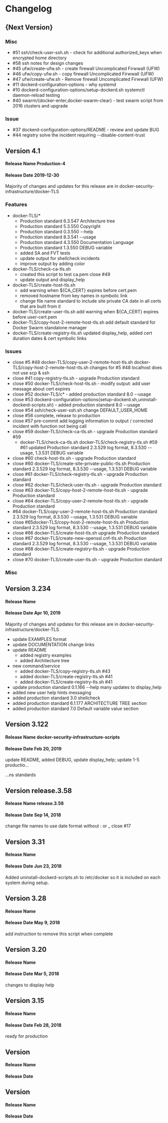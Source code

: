 # Changelog

## {Next Version}

### Misc
* #51 ssh/check-user-ssh.sh - check for additional authorized_keys when encrypted home directory
* #58 ssh notes for design changes
* #45 ufw/create-ufw.sh - create firewall Uncomplicated Firwwall (UFW)
* #46 ufw/copy-ufw.sh - copy firewall Uncomplicated Firwwall (UFW)
* #47 ufw/create-ufw.sh - Remove firewall Uncomplicated Firwwall (UFW)
* #11 dockerd-configuration-options - why systemd
* #10 dockerd-configuration-options/setup-dockerd.sh systemctl daemon-reload testing
* #40 swarm/{docker-enter,docker-swarm-clear} - test swarm script from 2016 clusters and upgrade

### Issue
* #37 dockerd-configuration-options/README - review and update BUG
* #44 registry solve the incident requiring --disable-content-trust

## Version 4.1 
#### Release Name Production-4
#### Release Date 2019-12-30

Majority of changes and updates for this release are in docker-security-infrastructure/docker-TLS

### Features
* docker-TLS/* 
  * Production standard 6.3.547 Architecture tree
  * Production standard 5.3.550 Copyright
  * Production standard 0.3.550 --help
  * Production standard 8.3.541 --usage
  * Production standard 4.3.550 Documentation Language
  * Production standard 1.3.550 DEBUG variable
  * added SA and FVT tests
  * update output for shellcheck incidents
  * improve output by adding color
* docker-TLS/check-ca-tls.sh 
  * created this script to test ca.pem close #49
  * update output and display_help
* docker-TLS/create-host-tls.sh 
  * add warning when ${CA_CERT} expires before cert.pem
  * removed hostname from key names in symbolic link
  * change file name standard to include site private CA date in all certs that are built from it
* docker-TLS/create-user-tls.sh add warning when ${CA_CERT} expires before user-cert.pem
* docker-TLS/copy-host-2-remote-host-tls.sh add default standard for Docker Swarm standalone manager
* docker-TLS/create-registry-tls.sh updated display_help, added cert duration dates & cert symbolic links

### Issues
* close #5 #48 docker-TLS/copy-user-2-remote-host-tls.sh docker-TLS/copy-host-2-remote-host-tls.sh changes for #5 #48 localhost does not use scp & ssh
* close #41 copy-registry-tls.sh - upgrade Production standard
* close #50 docker-TLS/check-host-tls.sh - modify output: add user message about cert expires 
* close #52 docker-TLS/c* - added production standard 8.0 --usage
* close #53 dockerd-configuration-options{setup-dockerd.sh,uninstall-dockerd-scripts.sh} - added production standard 8.0 --usage 
* close #54 ssh/check-user-ssh.sh change DEFAULT_USER_HOME 
* close #56 complete, release to production
* close #57 pre-commit add logging information to output / corrected incident with function not being call
* close #59 docker-TLS/check-ca-tls.sh - upgrade Production standard #59
   * docker-TLS/check-ca-tls.sh docker-TLS/check-registry-tls.sh #59 #61 updated Production standard 2.3.529 log format, 8.3.530 --usage, 1.3.531 DEBUG variable
* close #60 check-host-tls.sh - upgrade Production standard
* close #60 docker-TLS/create-site-private-public-tls.sh Production standard 2.3.529 log format, 8.3.530 --usage, 1.3.531 DEBUG variable
* close #61 docker-TLS/check-registry-tls.sh - upgrade Production standard
* close #62 docker-TLS/check-user-tls.sh - upgrade Production standard
* close #63 docker-TLS/copy-host-2-remote-host-tls.sh - upgrade Production standard
* close #64 docker-TLS/copy-user-2-remote-host-tls.sh - upgrade Production standard
* #64 docker-TLS/copy-user-2-remote-host-tls.sh Production standard 2.3.529 log format, 8.3.530 --usage, 1.3.531 DEBUG variable
* close #65docker-TLS/copy-host-2-remote-host-tls.sh  Production standard 2.3.529 log format, 8.3.530 --usage, 1.3.531 DEBUG variable
* close #66 docker-TLS/create-host-tls.sh upgrade Production standard
* close #67 docker-TLS/create-new-openssl.cnf-tls.sh Production standard 2.3.529 log format, 8.3.530 --usage, 1.3.531 DEBUG variable
* close #68 docker-TLS/create-registry-tls.sh - upgrade Production standard
* close #70 docker-TLS/create-user-tls.sh - upgrade Production standard

### Misc

## Version 3.234 
#### Release Name 
#### Release Date Apr 10, 2019
 
Majority of changes and updates for this release are in docker-security-infrastructure/docker-TLS

* update EXAMPLES format
* update DOCUMENTATION change links
* update README
  * added registry examples
  * added Architecture tree
* new command/service
  * added docker-TLS/copy-registry-tls.sh #43
  * added docker-TLS/create-registry-tls.sh #41
  * added docker-TLS/create-registry-tls.sh #41
* update production standard 0.1.166 --help many updates to display_help
* added new user help hints messaging
* added production standard 3.0 shellcheck
* added production standard 6.1.177 ARCHITECTURE TREE section
* added production standard 7.0 Default variable value section

## Version  3.122
#### Release Name docker-security-infrastructure-scripts
#### Release Date Feb 20, 2019

update README, added DEBUG, update display_help; update 1-5 productio…

…ns standards

## Version  release.3.58
#### Release Name release.3.58
#### Release Date Sep 14, 2018

change file names to use date format without : or _ close #17

## Version  3.31
#### Release Name 
#### Release Date Jun 23, 2018

Added uninstall-dockerd-scripts.sh to /etc/docker so it is included on each system during setup.

## Version  3.28
#### Release Name 
#### Release Date May 9, 2018

add instruction to remove this script when complete

## Version  3.20
#### Release Name 
#### Release Date Mar 5, 2018

changes to display help

## Version  3.15
#### Release Name 
#### Release Date Feb 28, 2018

ready for production

## Version  
#### Release Name 
#### Release Date 

## Version  
#### Release Name 
#### Release Date 

